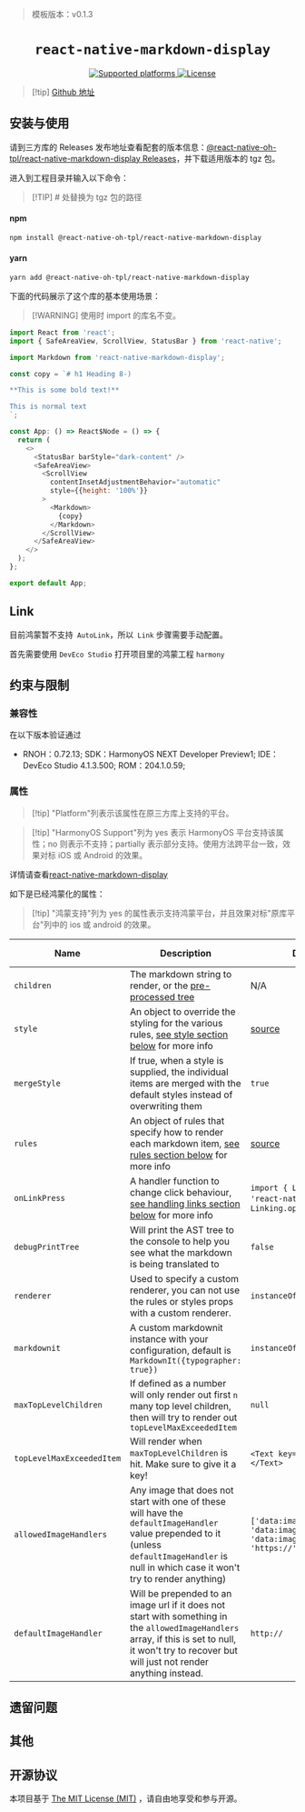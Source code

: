 > 模板版本：v0.1.3

<p align="center">
  <h1 align="center"> <code>react-native-markdown-display</code> </h1>
</p>
<p align="center">
    <a href="https://github.com/react-native-oh-library/react-native-markdown-display">
        <img src="https://img.shields.io/badge/platforms-android%20|%20ios%20|%20macos%20|%20web%20|%20windows%20|%20harmony%20-lightgrey.svg" alt="Supported platforms" />
    </a>
    <a href="https://github.com/react-native-oh-library/react-native-markdown-display/LICENSE">
        <img src="https://img.shields.io/badge/license-MIT-green.svg" alt="License" />
    </a>
</p>

> [!tip] [Github 地址](https://github.com/react-native-oh-library/react-native-markdown-display/tree/sig)

## 安装与使用

请到三方库的 Releases 发布地址查看配套的版本信息：[@react-native-oh-tpl/react-native-markdown-display Releases](https://github.com/react-native-oh-library/react-native-markdown-display/releases/tag/7.0.2-0.0.1)，并下载适用版本的 tgz 包。

进入到工程目录并输入以下命令：

> [!TIP] # 处替换为 tgz 包的路径

<!-- tabs:start -->

#### **npm**

```bash
npm install @react-native-oh-tpl/react-native-markdown-display
```

#### **yarn**

```bash
yarn add @react-native-oh-tpl/react-native-markdown-display
```

<!-- tabs:end -->

下面的代码展示了这个库的基本使用场景：

> [!WARNING] 使用时 import 的库名不变。

```js
import React from 'react';
import { SafeAreaView, ScrollView, StatusBar } from 'react-native';

import Markdown from 'react-native-markdown-display';

const copy = `# h1 Heading 8-)

**This is some bold text!**

This is normal text
`;

const App: () => React$Node = () => {
  return (
    <>
      <StatusBar barStyle="dark-content" />
      <SafeAreaView>
        <ScrollView
          contentInsetAdjustmentBehavior="automatic"
          style={{height: '100%'}}
        >
          <Markdown>
            {copy}
          </Markdown>
        </ScrollView>
      </SafeAreaView>
    </>
  );
};

export default App;
```

## Link

目前鸿蒙暂不支持` AutoLink`，所以` Link` 步骤需要手动配置。

首先需要使用 `DevEco Studio` 打开项目里的鸿蒙工程 `harmony`

## 约束与限制

### 兼容性

在以下版本验证通过

- RNOH：0.72.13; SDK：HarmonyOS NEXT Developer Preview1; IDE：DevEco Studio 4.1.3.500; ROM：204.1.0.59;

### 属性

> [!tip] "Platform"列表示该属性在原三方库上支持的平台。

> [!tip] "HarmonyOS Support"列为 yes 表示 HarmonyOS 平台支持该属性；no 则表示不支持；partially 表示部分支持。使用方法跨平台一致，效果对标 iOS 或 Android 的效果。

详情请查看[react-native-markdown-display](https://github.com/iamacup/react-native-markdown-display/blob/master/README.md)

如下是已经鸿蒙化的属性：

> [!tip] "鸿蒙支持"列为 yes 的属性表示支持鸿蒙平台，并且效果对标"原库平台"列中的 ios 或 android 的效果。

| Name                      | Description                                                                                                                                                                                           | Default                                                                                                                    | Required | Platform | HarmonyOS Support |
| ------------------------- | ----------------------------------------------------------------------------------------------------------------------------------------------------------------------------------------------------- | -------------------------------------------------------------------------------------------------------------------------- | -------- | -------- | ----------------- |
| `children`                | The markdown string to render, or the [pre-processed tree](https://github.com/react-native-oh-library/react-native-markdown-display/tree/sig#pre-processing)                                          | N/A                                                                                                                        | Yes      | All      | yes               |
| `style`                   | An object to override the styling for the various rules, [see style section below](https://github.com/react-native-oh-library/react-native-markdown-display/tree/sig#rules-and-styles) for more info  | [source](https://github.com/react-native-oh-library/react-native-markdown-display/blob/7.0.2-0.0.1/src/lib/styles.js)      | No       | All      | yes               |
| `mergeStyle`              | If true, when a style is supplied, the individual items are merged with the default styles instead of overwriting them                                                                                | `true`                                                                                                                     | No       | All      | yes               |
| `rules`                   | An object of rules that specify how to render each markdown item, [see rules section below](https://github.com/react-native-oh-library/react-native-markdown-display/tree/sig#rules) for more info    | [source](https://github.com/react-native-oh-library/react-native-markdown-display/blob/7.0.2-0.0.1/src/lib/renderRules.js) | No       | All      | yes               |
| `onLinkPress`             | A handler function to change click behaviour, [see handling links section below](https://github.com/react-native-oh-library/react-native-markdown-display/tree/sig#handling-links) for more info      | `import { Linking } from 'react-native';` and `Linking.openURL(url);`                                                      | No       | All      | yes               |
| `debugPrintTree`          | Will print the AST tree to the console to help you see what the markdown is being translated to                                                                                                       | `false`                                                                                                                    | No       | All      | yes               |
| `renderer`                | Used to specify a custom renderer, you can not use the rules or styles props with a custom renderer.                                                                                                  | `instanceOf(AstRenderer)`                                                                                                  | No       | All      | yes               |
| `markdownit`              | A custom markdownit instance with your configuration, default is `MarkdownIt({typographer: true})`                                                                                                    | `instanceOf(MarkdownIt)`                                                                                                   | No       | All      | yes               |
| `maxTopLevelChildren`     | If defined as a number will only render out first `n` many top level children, then will try to render out `topLevelMaxExceededItem`                                                                  | `null`                                                                                                                     | No       | All      | yes               |
| `topLevelMaxExceededItem` | Will render when `maxTopLevelChildren` is hit. Make sure to give it a key!                                                                                                                            | `<Text key="dotdotdot">...</Text>`                                                                                         | No       | All      | yes               |
| `allowedImageHandlers`    | Any image that does not start with one of these will have the `defaultImageHandler` value prepended to it (unless `defaultImageHandler` is null in which case it won't try to render anything)        | `['data:image/png;base64', 'data:image/gif;base64', 'data:image/jpeg;base64', 'https://', 'http://']`                      | No       | All      | yes               |
| `defaultImageHandler`     | Will be prepended to an image url if it does not start with something in the `allowedImageHandlers` array, if this is set to null, it won't try to recover but will just not render anything instead. | `http://`                                                                                                                  | No       | All      | yes               |

## 遗留问题

## 其他

## 开源协议

本项目基于 [The MIT License (MIT)](https://github.com/react-native-oh-library/react-native-markdown-display/blob/sig/LICENSE) ，请自由地享受和参与开源。
